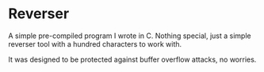 # Reverser
A simple pre-compiled program I wrote in C. Nothing special, just a simple reverser tool with a hundred characters to work with.

It was designed to be protected against buffer overflow attacks, no worries.
